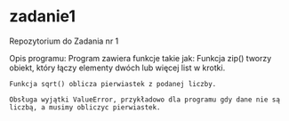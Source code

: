 # zadanie1
Repozytorium do Zadania nr 1

Opis programu:
Program zawiera funkcje takie jak:
    Funkcja zip() tworzy obiekt, który łączy elementy dwóch lub więcej list w krotki.

    Funkcja sqrt() oblicza pierwiastek z podanej liczby.

    Obsługa wyjątki ValueError, przykładowo dla programu gdy dane nie są liczbą, a musimy obliczyc pierwiastek.
